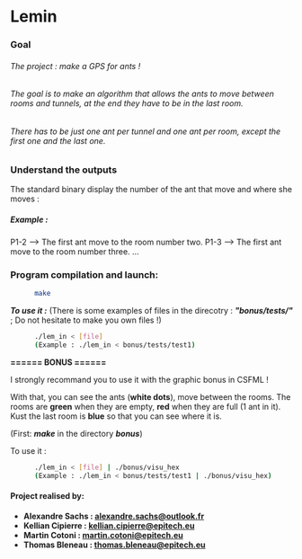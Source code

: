# Lemin

### Goal
###### The project : make a GPS for ants !
###### The goal is to make an algorithm that allows the ants to move between rooms and tunnels, at the end they have to be in the last room.
###### There has to be just one ant per tunnel and one ant per room, except the first one and the last one.

### Understand the outputs
The standard binary display the number of the ant that move and where she moves :
##### Example : 
P1-2 --> The first ant move to the room number two.
P1-3 --> The first ant move to the room number three.
...


### Program compilation and launch:
  ```sh
        make
```
***To use it :***
(There is some examples of files in the direcotry : ***"bonus/tests/"*** ; Do not hesitate to make you own files !)
  ```sh
        ./lem_in < [file]
        (Example : ./lem_in < bonus/tests/test1)
```

**====== BONUS ======**

I strongly recommand you to use it with the graphic bonus in CSFML !

With that, you can see the ants (**white dots**), move between the rooms.
The rooms are **green** when they are empty, **red** when they are full (1 ant in it).
Kust the last room is **blue** so that you can see where it is.

(First: ***make*** in the directory ***bonus***)

To use it :
  ```sh
        ./lem_in < [file] | ./bonus/visu_hex
        (Example : ./lem_in < bonus/tests/test1 | ./bonus/visu_hex)
```

#### Project realised by:
- **Alexandre Sachs : [alexandre.sachs@outlook.fr](https://github.com/SachsA)**
- **Kellian Cipierre : [kellian.cipierre@epitech.eu](https://github.com/K6PIR)**
- **Martin Cotoni : [martin.cotoni@epitech.eu](https://github.com/cotonim)**
- **Thomas Bleneau : [thomas.bleneau@epitech.eu](https://github.com/TBlenoX)**
